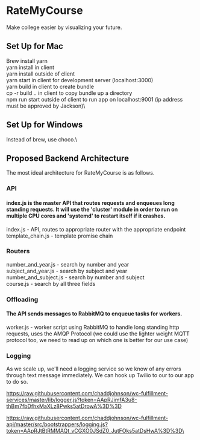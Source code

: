 # RateMyCourse
Make college easier by visualizing your future.

## Set Up for Mac
Brew install yarn\
yarn install in client\
yarn install outside of client\
yarn start in client for development server (localhost:3000)\
yarn build in client to create bundle\
cp -r build .. in client to copy bundle up a directory\
npm run start outside of client to run app on localhost:9001 (ip address must be approved by Jackson)\

## Set Up for Windows
Instead of brew, use choco.\

## Proposed Backend Architecture

The most ideal architecture for RateMyCourse is as follows. 

### API
#### index.js is the master API that routes requests and enqueues long standing requests. It will use the 'cluster' module in order to run on multiple CPU cores and 'systemd' to restart itself if it crashes.
index.js - API, routes to appropriate router with the appropriate endpoint\
template_chain.js - template promise chain


### Routers
number_and_year.js - search by number and year\
subject_and_year.js - search by subject and year\
number_and_subject.js - search by number and subject\
course.js - search by all three fields

### Offloading
#### The API sends messages to RabbitMQ to enqueue tasks for workers.
worker.js - worker script using RabbitMQ to handle long standing http requests, uses the AMQP Protocol (we could use the lighter weight MQTT protocol too, we need to read up on which one is better for our use case)

### Logging
As we scale up, we'll need a logging service so we know of any errors through text message immediately. We can hook up Twilio to our to our app to do so. 

https://raw.githubusercontent.com/chaddjohnson/wc-fulfillment-services/master/lib/logger.js?token=AApRJimfA3u8-thBm7fbDfhxMaXLz8Pwks5atDrowA%3D%3D

https://raw.githubusercontent.com/chaddjohnson/wc-fulfillment-api/master/src/bootstrappers/logging.js?token=AApRJtBtRMMAQt_vCGXO0JSdZ0_JutFOks5atDsHwA%3D%3D\
